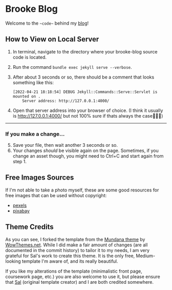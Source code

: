 # Brooke Blog

Welcome to the `~code~` behind my [blog](https://brookekryan.com/)! 



## How to View on Local Server

1. In terminal, navigate to the directory where your brooke-blog source code is located.

2. Run the command `bundle exec jekyll serve --verbose`.

3. After about 3 seconds or so, there should be a comment that looks something like this: 

   ```
   [2022-04-21 18:18:54] DEBUG Jekyll::Commands::Serve::Servlet is mounted on .
       Server address: http://127.0.0.1:4000/
   ```

4. Open that server address into your browser of choice. (I think it usually is http://127.0.0.1:4000/ but not 100% sure if thats always the case🤷🏼‍♀️)

---

### If you make a change...

5. Save your file, then wait another 3 seconds or so. 
6. Your changes *should* be visible again on the page. Sometimes, if you change an asset though, you might need to Ctrl+C and start again from step 1. 



## Free Images Sources

If I'm not able to take a photo myself, these are some good resources for free images that can be used without copyright:

* [pexels](https://www.pexels.com/license/) 
* [pixabay](https://pixabay.com/) 



## Theme Credits

As you can see, I forked the template from the [Mundana theme](https://bootstrapstarter.com/mundana-theme-jekyll/) by [WowThemes.net](https://www.wowthemes.net/). While I did make a fair amount of changes (are all documented in the commit history) to tailor it to my needs, I am very grateful for Sal's work to create this theme. It is the only free, Medium-looking template I'm aware of, and its really beautiful. 

If you like my alterations of the template (minimalistic front page, coursework page, etc.) you are also welcome to use it, but please ensure that [Sal](https://www.wowthemes.net/donate/) (original template creator) and I are both credited somewhere.



